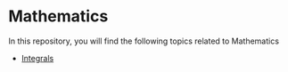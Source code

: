 # Mathematics

In this repository, you will find the following topics related to Mathematics

- [Integrals](Integrals.pdf)